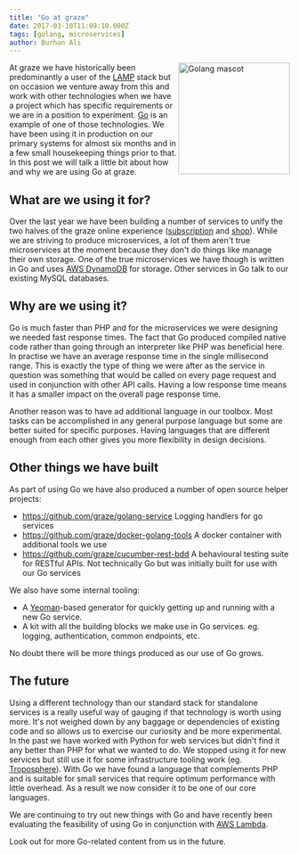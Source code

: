 ```yaml
---
title: "Go at graze"
date: 2017-03-10T11:09:10.000Z
tags: [golang, microservices]
author: Burhan Ali
---
```


<img src="https://camo.githubusercontent.com/98ed65187a84ecf897273d9fa18118ce45845057/68747470733a2f2f7261772e6769746875622e636f6d2f676f6c616e672d73616d706c65732f676f706865722d766563746f722f6d61737465722f676f706865722e706e67" width="200" align="right" alt="Golang mascot">

At graze we have historically been predominantly a user of the [LAMP](https://en.wikipedia.org/wiki/LAMP_(software_bundle)) stack but on occasion we venture away from this and work with other technologies when we have a project which has specific requirements or we are in a position to experiment. [Go](https://golang.org/) is an example of one of those technologies. We have been using it in production on our primary systems for almost six months and in a few small housekeeping things prior to that. In this post we will talk a little bit about how and why we are using Go at graze.

## What are we using it for?

Over the last year we have been building a number of services to unify the two halves of the graze online experience  ([subscription](https://www.graze.com) and [shop](https://www.graze.com/shop)). While we are striving to produce microservices, a lot of them aren't true microservices at the moment because they don't do things like manage their own storage. One of the true microservices we have though is written in Go and uses [AWS DynamoDB](https://aws.amazon.com/dynamodb/) for storage. Other services in Go talk to our existing MySQL databases.

## Why are we using it?

Go is much faster than PHP and for  the microservices we were designing we needed fast response times. The fact that Go produced compiled native code rather than going through an interpreter like PHP was beneficial here. In practise we have an average response time in the single millisecond range. This is exactly the type of thing we were after as the service in question was something that would be called on every page request and used in conjunction with other API calls. Having a low response time means it has a smaller impact on the overall page response time.

Another reason was to have ad additional language in our toolbox. Most tasks can be accomplished in any general purpose language but some are better suited for specific purposes. Having languages that are different enough from each other gives you more flexibility in design decisions.

## Other things we have built

As part of using Go we have also produced a number of open source helper projects:

* https://github.com/graze/golang-service Logging handlers for go services
* https://github.com/graze/docker-golang-tools A docker container with additional tools we use
* https://github.com/graze/cucumber-rest-bdd A behavioural testing suite for RESTful APIs. Not technically Go but was initially built for use with our Go services

We also have some internal tooling:

* A [Yeoman](http://yeoman.io/)-based generator for quickly getting up and running with a new Go service.
* A kit with all the building blocks we make use in Go services. eg. logging, authentication, common endpoints, etc.

No doubt there will be more things produced as our use of Go grows.

## The future

Using a different technology than our standard stack for standalone services is a really useful way of gauging if that technology is worth using more. It's not weighed down by any baggage or dependencies of existing code and so allows us to exercise our curiosity and be more experimental. In the past we have worked with Python for web services but didn't find it any better than PHP for what we wanted to do. We stopped using it for new services but still use it for some infrastructure tooling work (eg. [Troposphere](https://github.com/cloudtools/troposphere)). With Go we have found a language that complements PHP and is suitable for small services that require optimum performance with little overhead. As a result we now consider it to be one of our core languages.

We are continuing to try out new things with Go and have recently been evaluating the feasibility of using Go in conjunction with [AWS Lambda](https://aws.amazon.com/lambda/).

Look out for more Go-related content from us in the future.